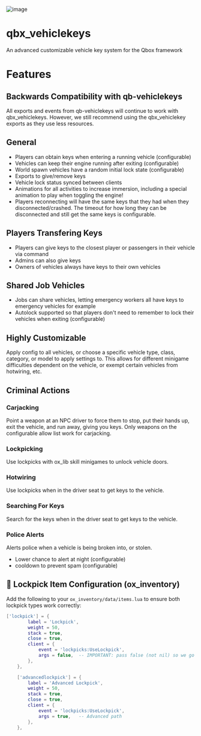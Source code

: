![image](https://github.com/user-attachments/assets/02fd0189-afc9-45d0-8377-0d1ae929f0ff)

# qbx_vehiclekeys
An advanced customizable vehicle key system for the Qbox framework

# Features

## Backwards Compatibility with qb-vehiclekeys
All exports and events from qb-vehiclekeys will continue to work with qbx_vehiclekeys. However, we still recommend using the qbx_vehiclekey exports as they use less resources.

## General
- Players can obtain keys when entering a running vehicle (configurable)
- Vehicles can keep their engine running after exiting (configurable)
- World spawn vehicles have a random initial lock state (configurable)
- Exports to give/remove keys
- Vehicle lock status synced between clients
- Animations for all activities to increase immersion, including a special animation to play when toggling the engine!
- Players reconnecting will have the same keys that they had when they disconnected/crashed. The timeout for how long they can be disconnected and still get the same keys is configurable.

## Players Transfering Keys
- Players can give keys to the closest player or passengers in their vehicle via command
- Admins can also give keys
- Owners of vehicles always have keys to their own vehicles

## Shared Job Vehicles
- Jobs can share vehicles, letting emergency workers all have keys to emergency vehicles for example
- Autolock supported so that players don't need to remember to lock their vehicles when exiting (configurable)

## Highly Customizable
Apply config to all vehicles, or choose a specific vehicle type, class, category, or model to apply settings to. This allows for different minigame difficulties dependent on the vehicle, or exempt certain vehicles from hotwiring, etc.

## Criminal Actions

### Carjacking
Point a weapon at an NPC driver to force them to stop, put their hands up, exit the vehicle, and run away, giving you keys. Only weapons on the configurable allow list work for carjacking.

### Lockpicking
Use lockpicks with ox_lib skill minigames to unlock vehicle doors.

### Hotwiring
Use lockpicks when in the driver seat to get keys to the vehicle.

### Searching For Keys
Search for the keys when in the driver seat to get keys to the vehicle.

### Police Alerts
Alerts police when a vehicle is being broken into, or stolen.
- Lower chance to alert at night (configurable)
- cooldown to prevent spam (configurable)


## 🔧 Lockpick Item Configuration (ox_inventory)
Add the following to your `ox_inventory/data/items.lua` to ensure both lockpick types work correctly:

```lua
['lockpick'] = {
        label = 'Lockpick',
        weight = 50,
        stack = true,
        close = true,
        client = {
            event = 'lockpicks:UseLockpick',
            args = false,  -- IMPORTANT: pass false (not nil) so we go down the normal path
        },
    },

    ['advancedlockpick'] = {
        label = 'Advanced Lockpick',
        weight = 50,
        stack = true,
        close = true,
        client = {
            event = 'lockpicks:UseLockpick',
            args = true,   -- Advanced path
        },
    },
```
